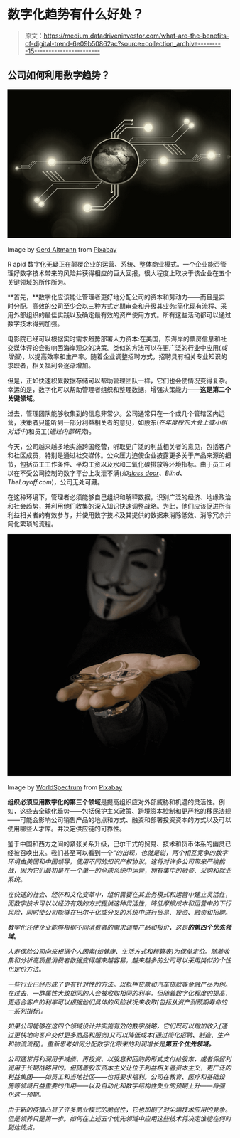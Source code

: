 # 数字化趋势有什么好处？

> 原文：<https://medium.datadriveninvestor.com/what-are-the-benefits-of-digital-trend-6e09b50862ac?source=collection_archive---------15----------------------->

## 公司如何利用数字趋势？

![](img/940945f28b688d503e44c9833198a859.png)

Image by [Gerd Altmann](https://pixabay.com/users/geralt-9301/?utm_source=link-attribution&utm_medium=referral&utm_campaign=image&utm_content=3569795) from [Pixabay](https://pixabay.com/?utm_source=link-attribution&utm_medium=referral&utm_campaign=image&utm_content=3569795)

R apid 数字化无疑正在颠覆企业的运营、系统、整体商业模式。一个企业能否管理好数字技术带来的风险并获得相应的巨大回报，很大程度上取决于该企业在五个关键领域的所作所为。

**首先，**数字化应该能让管理者更好地分配公司的资本和劳动力——而且是实时分配。高效的公司至少会以三种方式定期审查和升级其业务:简化现有流程、采用外部组织的最佳实践以及确定最有效的资产使用方式。所有这些活动都可以通过数字技术得到加强。

电影院已经可以根据实时需求趋势部署人力资本:在美国，东海岸的票房信息和社交媒体评论会影响西海岸观众的决策。类似的方法可以在更广泛的行业中应用(*或增强*)，以提高效率和生产率。随着企业调整招聘方式，招聘具有相关专业知识的求职者，相关福利会逐渐增加。

但是，正如快速积累数据存储可以帮助管理团队一样，它们也会使情况变得复杂。幸运的是，数字化可以帮助管理者组织和整理数据，增强决策能力——**这是第二个关键领域**。

过去，管理团队能够收集到的信息非常少。公司通常只在一个或几个管辖区内运营，决策者只能听到一部分利益相关者的意见，如股东(*在年度股东大会上或小组对话中*)和员工(*通过内部研究*)。

今天，公司越来越多地实施跨国经营，听取更广泛的利益相关者的意见，包括客户和社区成员，特别是通过社交媒体。公众压力迫使企业披露更多关于产品来源的细节，包括员工工作条件、平均工资以及水和二氧化碳排放等环境指标。由于员工可以在不受公司控制的数字平台上发泄不满(*如*[*glass door*](http://glassdoor.com)*、Blind、TheLayoff.com*)，公司无处可藏。

在这种环境下，管理者必须能够自己组织和解释数据，识别广泛的经济、地缘政治和社会趋势，并利用他们收集的深入知识快速调整战略。为此，他们应该促进所有利益相关者的有效参与，并使用数字技术及其提供的数据来消除低效、消除冗余并简化繁琐的流程。

![](img/5c65b7c0150197cd83e8e51dd3e008a7.png)

Image by [WorldSpectrum](https://pixabay.com/users/worldspectrum-7691421/?utm_source=link-attribution&utm_medium=referral&utm_campaign=image&utm_content=3077533) from [Pixabay](https://pixabay.com/?utm_source=link-attribution&utm_medium=referral&utm_campaign=image&utm_content=3077533)

**组织必须应用数字化的第三个领域**是提高组织应对外部威胁和机遇的灵活性。例如，这些去全球化趋势——包括保护主义政策、跨境资本控制和更严格的移民法规——可能会影响公司销售产品的地点和方式、融资和部署投资资本的方式以及可以使用哪些人才库。并决定供应链的可靠性。

鉴于中国和西方之间的紧张关系升级，巴尔干式的贸易、技术和货币体系的幽灵已经被召唤出来。我们甚至可以看到一个“[](https://en.wikipedia.org/wiki/Splinternet)*的出现，也就是说，两个相互竞争的数字环境由美国和中国领导，使用不同的知识产权协议。这将对许多公司带来严峻挑战，因为它们最初是在一个单一的全球系统中运营，拥有集中的融资、采购和就业系统。*

*在快速的社会、经济和文化变革中，组织需要在其业务模式和运营中建立灵活性，而数字技术可以以经济有效的方式提供这种灵活性，降低摩擦成本和运营中的下行风险，同时使公司能够在巴尔干化或分叉的系统中进行贸易、投资、融资和招聘。*

*数字化还使企业能够根据不同消费者的需求调整产品和报价，这是**的第四个优先领域。***

*人寿保险公司向来根据个人因素(如健康、生活方式和精算表)为保单定价。随着收集和分析高质量消费者数据变得越来越容易，越来越多的公司可以采用类似的个性化定价方法。*

*一些行业已经形成了更有针对性的方法。以抵押贷款和汽车贷款等金融产品为例。在过去，一群属性大致相同的人会被收取相同的利率。但随着数字化程度的提高，更适合客户的利率可以根据他们具体的风险状况来收取(*包括从资产到预期寿命的一系列指标*)。*

*如果公司能够在这四个领域设计并实施有效的数字战略，它们既可以增加收入(*通过更快地向客户交付更多商品和服务*)又可以降低成本(*通过简化招聘、制造、生产和物流流程*)。重新思考如何分配数字化带来的利润增长是**第五个优先领域。***

*公司通常将利润用于减债、再投资、以股息和回购的形式支付给股东，或者保留利润用于长期战略目的。但随着股东资本主义让位于利益相关者资本主义，更广泛的利益集团——如员工和当地社区——也将要求福利。公司在教育、医疗和基础设施等领域日益重要的作用——以及自动化和数字结构性失业的预期上升——将强化这一预期。*

*由于新的疫情凸显了许多商业模式的脆弱性，它也加剧了对尖端技术应用的竞争。但是领养只是第一步。如何在上述五个优先领域中应用这些技术将决定谁能在何时到达终点。*
